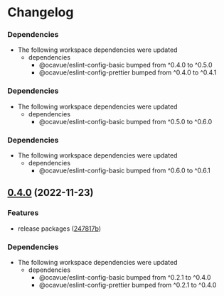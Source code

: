 # Changelog

### Dependencies

* The following workspace dependencies were updated
  * dependencies
    * @ocavue/eslint-config-basic bumped from ^0.4.0 to ^0.5.0
    * @ocavue/eslint-config-prettier bumped from ^0.4.0 to ^0.4.1

### Dependencies

* The following workspace dependencies were updated
  * dependencies
    * @ocavue/eslint-config-basic bumped from ^0.5.0 to ^0.6.0

### Dependencies

* The following workspace dependencies were updated
  * dependencies
    * @ocavue/eslint-config-basic bumped from ^0.6.0 to ^0.6.1

## [0.4.0](https://github.com/ocavue/eslint-config/compare/eslint-config-v0.3.0...eslint-config-v0.4.0) (2022-11-23)


### Features

* release packages ([247817b](https://github.com/ocavue/eslint-config/commit/247817b1397b6291b5c800435a23748075d535f7))


### Dependencies

* The following workspace dependencies were updated
  * dependencies
    * @ocavue/eslint-config-basic bumped from ^0.2.1 to ^0.4.0
    * @ocavue/eslint-config-prettier bumped from ^0.2.1 to ^0.4.0
